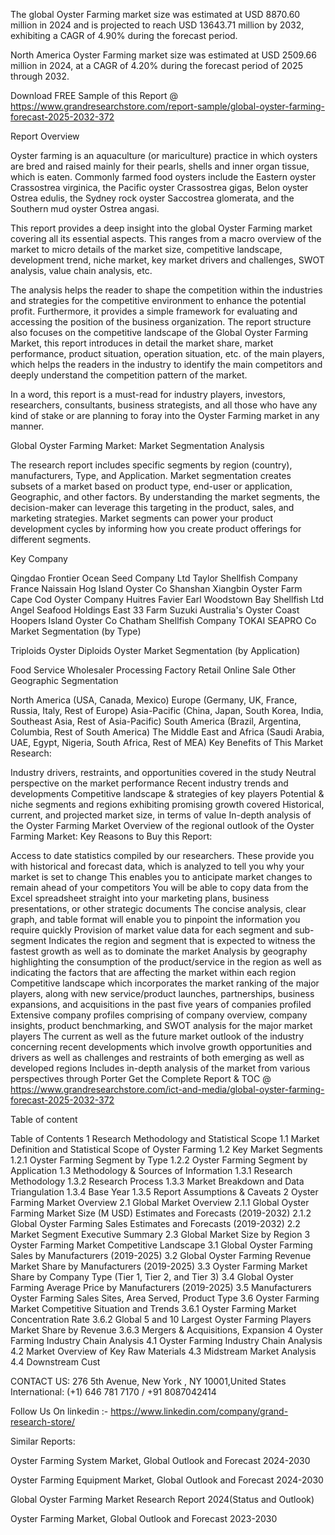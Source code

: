  The global Oyster Farming market size was estimated at USD 8870.60 million in 2024 and is projected to reach USD 13643.71 million by 2032, exhibiting a CAGR of 4.90% during the forecast period.



North America Oyster Farming market size was estimated at USD 2509.66 million in 2024, at a CAGR of 4.20% during the forecast period of 2025 through 2032.

Download FREE Sample of this Report @ https://www.grandresearchstore.com/report-sample/global-oyster-farming-forecast-2025-2032-372


Report Overview



Oyster farming is an aquaculture (or mariculture) practice in which oysters are bred and raised mainly for their pearls, shells and inner organ tissue, which is eaten. Commonly farmed food oysters include the Eastern oyster Crassostrea virginica, the Pacific oyster Crassostrea gigas, Belon oyster Ostrea edulis, the Sydney rock oyster Saccostrea glomerata, and the Southern mud oyster Ostrea angasi.



This report provides a deep insight into the global Oyster Farming market covering all its essential aspects. This ranges from a macro overview of the market to micro details of the market size, competitive landscape, development trend, niche market, key market drivers and challenges, SWOT analysis, value chain analysis, etc.



The analysis helps the reader to shape the competition within the industries and strategies for the competitive environment to enhance the potential profit. Furthermore, it provides a simple framework for evaluating and accessing the position of the business organization. The report structure also focuses on the competitive landscape of the Global Oyster Farming Market, this report introduces in detail the market share, market performance, product situation, operation situation, etc. of the main players, which helps the readers in the industry to identify the main competitors and deeply understand the competition pattern of the market.



In a word, this report is a must-read for industry players, investors, researchers, consultants, business strategists, and all those who have any kind of stake or are planning to foray into the Oyster Farming market in any manner.



Global Oyster Farming Market: Market Segmentation Analysis



The research report includes specific segments by region (country), manufacturers, Type, and Application. Market segmentation creates subsets of a market based on product type, end-user or application, Geographic, and other factors. By understanding the market segments, the decision-maker can leverage this targeting in the product, sales, and marketing strategies. Market segments can power your product development cycles by informing how you create product offerings for different segments.

Key Company



Qingdao Frontier Ocean Seed Company Ltd
Taylor Shellfish Company
France Naissain
Hog Island Oyster Co
Shanshan Xiangbin Oyster Farm
Cape Cod Oyster Company
Huitres Favier Earl
Woodstown Bay Shellfish Ltd
Angel Seafood Holdings
East 33
Farm Suzuki
Australia's Oyster Coast
Hoopers Island Oyster Co
Chatham Shellfish Company
TOKAI SEAPRO Co
Market Segmentation (by Type)



Triploids Oyster
Diploids Oyster
Market Segmentation (by Application)



Food Service
Wholesaler
Processing Factory
Retail
Online Sale
Other
Geographic Segmentation



North America (USA, Canada, Mexico)
Europe (Germany, UK, France, Russia, Italy, Rest of Europe)
Asia-Pacific (China, Japan, South Korea, India, Southeast Asia, Rest of Asia-Pacific)
South America (Brazil, Argentina, Columbia, Rest of South America)
The Middle East and Africa (Saudi Arabia, UAE, Egypt, Nigeria, South Africa, Rest of MEA)
Key Benefits of This Market Research:



Industry drivers, restraints, and opportunities covered in the study
Neutral perspective on the market performance
Recent industry trends and developments
Competitive landscape & strategies of key players
Potential & niche segments and regions exhibiting promising growth covered
Historical, current, and projected market size, in terms of value
In-depth analysis of the Oyster Farming Market
Overview of the regional outlook of the Oyster Farming Market:
Key Reasons to Buy this Report:



Access to date statistics compiled by our researchers. These provide you with historical and forecast data, which is analyzed to tell you why your market is set to change
This enables you to anticipate market changes to remain ahead of your competitors
You will be able to copy data from the Excel spreadsheet straight into your marketing plans, business presentations, or other strategic documents
The concise analysis, clear graph, and table format will enable you to pinpoint the information you require quickly
Provision of market value data for each segment and sub-segment
Indicates the region and segment that is expected to witness the fastest growth as well as to dominate the market
Analysis by geography highlighting the consumption of the product/service in the region as well as indicating the factors that are affecting the market within each region
Competitive landscape which incorporates the market ranking of the major players, along with new service/product launches, partnerships, business expansions, and acquisitions in the past five years of companies profiled
Extensive company profiles comprising of company overview, company insights, product benchmarking, and SWOT analysis for the major market players
The current as well as the future market outlook of the industry concerning recent developments which involve growth opportunities and drivers as well as challenges and restraints of both emerging as well as developed regions
Includes in-depth analysis of the market from various perspectives through Porter
Get the Complete Report & TOC @ https://www.grandresearchstore.com/ict-and-media/global-oyster-farming-forecast-2025-2032-372

Table of content

Table of Contents
1 Research Methodology and Statistical Scope
1.1 Market Definition and Statistical Scope of Oyster Farming
1.2 Key Market Segments
1.2.1 Oyster Farming Segment by Type
1.2.2 Oyster Farming Segment by Application
1.3 Methodology & Sources of Information
1.3.1 Research Methodology
1.3.2 Research Process
1.3.3 Market Breakdown and Data Triangulation
1.3.4 Base Year
1.3.5 Report Assumptions & Caveats
2 Oyster Farming Market Overview
2.1 Global Market Overview
2.1.1 Global Oyster Farming Market Size (M USD) Estimates and Forecasts (2019-2032)
2.1.2 Global Oyster Farming Sales Estimates and Forecasts (2019-2032)
2.2 Market Segment Executive Summary
2.3 Global Market Size by Region
3 Oyster Farming Market Competitive Landscape
3.1 Global Oyster Farming Sales by Manufacturers (2019-2025)
3.2 Global Oyster Farming Revenue Market Share by Manufacturers (2019-2025)
3.3 Oyster Farming Market Share by Company Type (Tier 1, Tier 2, and Tier 3)
3.4 Global Oyster Farming Average Price by Manufacturers (2019-2025)
3.5 Manufacturers Oyster Farming Sales Sites, Area Served, Product Type
3.6 Oyster Farming Market Competitive Situation and Trends
3.6.1 Oyster Farming Market Concentration Rate
3.6.2 Global 5 and 10 Largest Oyster Farming Players Market Share by Revenue
3.6.3 Mergers & Acquisitions, Expansion
4 Oyster Farming Industry Chain Analysis
4.1 Oyster Farming Industry Chain Analysis
4.2 Market Overview of Key Raw Materials
4.3 Midstream Market Analysis
4.4 Downstream Cust

CONTACT US:
276 5th Avenue, New York , NY 10001,United States
International: (+1) 646 781 7170 / +91 8087042414

Follow Us On linkedin :- https://www.linkedin.com/company/grand-research-store/


Similar Reports:

Oyster Farming System Market, Global Outlook and Forecast 2024-2030

Oyster Farming Equipment Market, Global Outlook and Forecast 2024-2030

Global Oyster Farming Market Research Report 2024(Status and Outlook)

Oyster Farming Market, Global Outlook and Forecast 2023-2030
